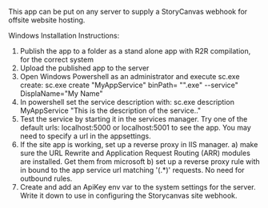 This app can be put on any server to supply a StoryCanvas webhook for offsite website hosting.

Windows Installation Instructions:

1) Publish the app to a folder as a stand alone app with R2R compilation, for the correct system
2) Upload the published app to the server
3) Open Windows Powershell as an administrator and execute sc.exe create: sc.exe create "MyAppService" binPath= "\"<path to your app>.exe\" --service" DisplaName="My Name"
4) In powershell set the service description with: sc.exe description MyAppService "This is the description of the service.."
5) Test the service by starting it in the services manager. Try one of the default urls: localhost:5000 or localhost:5001 to see the app. You may need to specify a url in the appsettings.
6) If the site app is working, set up a reverse proxy in IIS manager.
    a) make sure the URL Rewrite and Application Request Routing (ARR) modules are installed. Get them from microsoft
    b) set up a reverse proxy rule with in bound to the app service url matching '(.*)' requests. No need for outbound rules.
7) Create and add an ApiKey env var to the system settings for the server. Write it down to use in configuring the Storycanvas site webhook.
